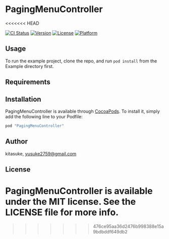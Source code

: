 # PagingMenuController
<<<<<<< HEAD

[![CI Status](http://img.shields.io/travis/kitasuke/PagingMenuController.svg?style=flat)](https://travis-ci.org/kitasuke/PagingMenuController)
[![Version](https://img.shields.io/cocoapods/v/PagingMenuController.svg?style=flat)](http://cocoapods.org/pods/PagingMenuController)
[![License](https://img.shields.io/cocoapods/l/PagingMenuController.svg?style=flat)](http://cocoapods.org/pods/PagingMenuController)
[![Platform](https://img.shields.io/cocoapods/p/PagingMenuController.svg?style=flat)](http://cocoapods.org/pods/PagingMenuController)

## Usage

To run the example project, clone the repo, and run `pod install` from the Example directory first.

## Requirements

## Installation

PagingMenuController is available through [CocoaPods](http://cocoapods.org). To install
it, simply add the following line to your Podfile:

```ruby
pod "PagingMenuController"
```

## Author

kitasuke, yusuke2759@gmail.com

## License

PagingMenuController is available under the MIT license. See the LICENSE file for more info.
=======
>>>>>>> 476ce95aa36d2476b998388e15a9bdbddf649db2
